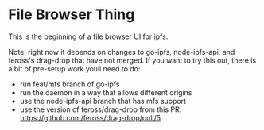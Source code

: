 # File Browser Thing

This is the beginning of a file browser UI for ipfs. 

Note: right now it depends on changes to go-ipfs, node-ipfs-api, and feross's drag-drop that have not merged. If you want to try this out, there is a bit of pre-setup work youll need to do:

- run feat/mfs branch of go-ipfs
- run the daemon in a way that allows different origins
- use the node-ipfs-api branch that has mfs support
- use the version of feross/drag-drop from this PR: https://github.com/feross/drag-drop/pull/5
